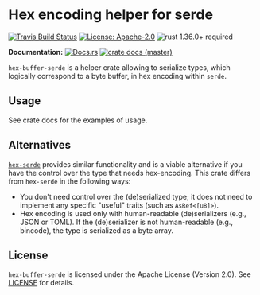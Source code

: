 # Hex encoding helper for serde

[![Travis Build Status](https://img.shields.io/travis/com/slowli/hex-buffer-serde/master.svg?label=Linux%20Build)](https://travis-ci.com/slowli/hex-buffer-serde) 
[![License: Apache-2.0](https://img.shields.io/github/license/slowli/hex-buffer-serde.svg)](https://github.com/slowli/hex-buffer-serde/blob/master/LICENSE)
![rust 1.36.0+ required](https://img.shields.io/badge/rust-1.36.0+-blue.svg?label=Required%20Rust)

**Documentation:** [![Docs.rs](https://docs.rs/hex-buffer-serde/badge.svg)](https://docs.rs/hex-buffer-serde/) 
[![crate docs (master)](https://img.shields.io/badge/master-yellow.svg?label=docs)](https://slowli.github.io/hex-buffer-serde/hex_buffer_serde/)

`hex-buffer-serde` is a helper crate allowing to serialize types, which logically correspond to a byte buffer,
in hex encoding within `serde`.

## Usage

See crate docs for the examples of usage.

## Alternatives

[`hex-serde`] provides similar functionality and is a viable alternative if you have the control over the type
that needs hex-encoding. This crate differs from `hex-serde` in the following ways:

- You don't need control over the (de)serialized type; it does not need to implement any specific "useful" traits
  (such as `AsRef<[u8]>`).
- Hex encoding is used only with human-readable (de)serializers (e.g., JSON or TOML). If the (de)serializer
  is not human-readable (e.g., bincode), the type is serialized as a byte array.

## License

`hex-buffer-serde` is licensed under the Apache License (Version 2.0). See [LICENSE](LICENSE) for details.

[`hex-serde`]: https://crates.io/crates/hex-serde
